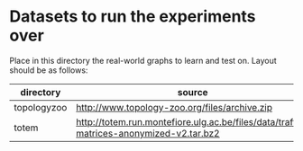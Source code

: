 # Datasets to run the experiments over

Place in this directory the real-world graphs to learn and test on. Layout
should be as follows:

directory   | source
------------|----------------------------------------------------------------------------------------
topologyzoo | http://www.topology-zoo.org/files/archive.zip
totem       | http://totem.run.montefiore.ulg.ac.be/files/data/traffic-matrices-anonymized-v2.tar.bz2

